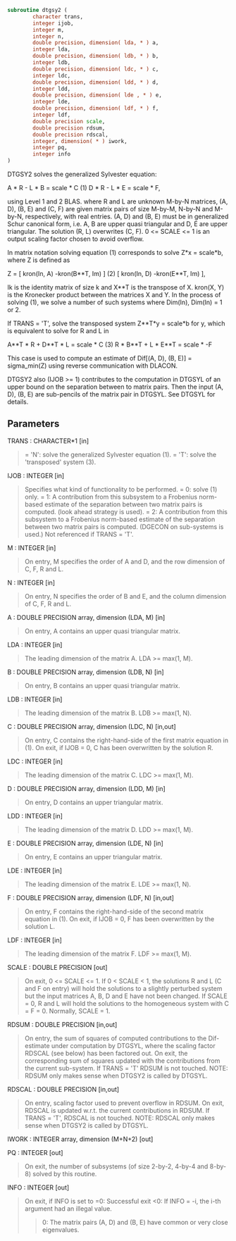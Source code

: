 ```fortran
subroutine dtgsy2 (
        character trans,
        integer ijob,
        integer m,
        integer n,
        double precision, dimension( lda, * ) a,
        integer lda,
        double precision, dimension( ldb, * ) b,
        integer ldb,
        double precision, dimension( ldc, * ) c,
        integer ldc,
        double precision, dimension( ldd, * ) d,
        integer ldd,
        double precision, dimension( lde , * ) e,
        integer lde,
        double precision, dimension( ldf, * ) f,
        integer ldf,
        double precision scale,
        double precision rdsum,
        double precision rdscal,
        integer, dimension( * ) iwork,
        integer pq,
        integer info
)
```

DTGSY2 solves the generalized Sylvester equation:

A \* R - L \* B = scale \* C                (1)
D \* R - L \* E = scale \* F,

using Level 1 and 2 BLAS. where R and L are unknown M-by-N matrices,
(A, D), (B, E) and (C, F) are given matrix pairs of size M-by-M,
N-by-N and M-by-N, respectively, with real entries. (A, D) and (B, E)
must be in generalized Schur canonical form, i.e. A, B are upper
quasi triangular and D, E are upper triangular. The solution (R, L)
overwrites (C, F). 0 <= SCALE <= 1 is an output scaling factor
chosen to avoid overflow.

In matrix notation solving equation (1) corresponds to solve
Z\*x = scale\*b, where Z is defined as

Z = [ kron(In, A)  -kron(B\*\*T, Im) ]             (2)
[ kron(In, D)  -kron(E\*\*T, Im) ],

Ik is the identity matrix of size k and X\*\*T is the transpose of X.
kron(X, Y) is the Kronecker product between the matrices X and Y.
In the process of solving (1), we solve a number of such systems
where Dim(In), Dim(In) = 1 or 2.

If TRANS = 'T', solve the transposed system Z\*\*T\*y = scale\*b for y,
which is equivalent to solve for R and L in

A\*\*T \* R  + D\*\*T \* L   = scale \* C           (3)
R  \* B\*\*T + L  \* E\*\*T  = scale \* -F

This case is used to compute an estimate of Dif[(A, D), (B, E)] =
sigma_min(Z) using reverse communication with DLACON.

DTGSY2 also (IJOB >= 1) contributes to the computation in DTGSYL
of an upper bound on the separation between to matrix pairs. Then
the input (A, D), (B, E) are sub-pencils of the matrix pair in
DTGSYL. See DTGSYL for details.

## Parameters
TRANS : CHARACTER\*1 [in]
> = 'N': solve the generalized Sylvester equation (1).
> = 'T': solve the 'transposed' system (3).

IJOB : INTEGER [in]
> Specifies what kind of functionality to be performed.
> = 0: solve (1) only.
> = 1: A contribution from this subsystem to a Frobenius
> norm-based estimate of the separation between two matrix
> pairs is computed. (look ahead strategy is used).
> = 2: A contribution from this subsystem to a Frobenius
> norm-based estimate of the separation between two matrix
> pairs is computed. (DGECON on sub-systems is used.)
> Not referenced if TRANS = 'T'.

M : INTEGER [in]
> On entry, M specifies the order of A and D, and the row
> dimension of C, F, R and L.

N : INTEGER [in]
> On entry, N specifies the order of B and E, and the column
> dimension of C, F, R and L.

A : DOUBLE PRECISION array, dimension (LDA, M) [in]
> On entry, A contains an upper quasi triangular matrix.

LDA : INTEGER [in]
> The leading dimension of the matrix A. LDA >= max(1, M).

B : DOUBLE PRECISION array, dimension (LDB, N) [in]
> On entry, B contains an upper quasi triangular matrix.

LDB : INTEGER [in]
> The leading dimension of the matrix B. LDB >= max(1, N).

C : DOUBLE PRECISION array, dimension (LDC, N) [in,out]
> On entry, C contains the right-hand-side of the first matrix
> equation in (1).
> On exit, if IJOB = 0, C has been overwritten by the
> solution R.

LDC : INTEGER [in]
> The leading dimension of the matrix C. LDC >= max(1, M).

D : DOUBLE PRECISION array, dimension (LDD, M) [in]
> On entry, D contains an upper triangular matrix.

LDD : INTEGER [in]
> The leading dimension of the matrix D. LDD >= max(1, M).

E : DOUBLE PRECISION array, dimension (LDE, N) [in]
> On entry, E contains an upper triangular matrix.

LDE : INTEGER [in]
> The leading dimension of the matrix E. LDE >= max(1, N).

F : DOUBLE PRECISION array, dimension (LDF, N) [in,out]
> On entry, F contains the right-hand-side of the second matrix
> equation in (1).
> On exit, if IJOB = 0, F has been overwritten by the
> solution L.

LDF : INTEGER [in]
> The leading dimension of the matrix F. LDF >= max(1, M).

SCALE : DOUBLE PRECISION [out]
> On exit, 0 <= SCALE <= 1. If 0 < SCALE < 1, the solutions
> R and L (C and F on entry) will hold the solutions to a
> slightly perturbed system but the input matrices A, B, D and
> E have not been changed. If SCALE = 0, R and L will hold the
> solutions to the homogeneous system with C = F = 0. Normally,
> SCALE = 1.

RDSUM : DOUBLE PRECISION [in,out]
> On entry, the sum of squares of computed contributions to
> the Dif-estimate under computation by DTGSYL, where the
> scaling factor RDSCAL (see below) has been factored out.
> On exit, the corresponding sum of squares updated with the
> contributions from the current sub-system.
> If TRANS = 'T' RDSUM is not touched.
> NOTE: RDSUM only makes sense when DTGSY2 is called by DTGSYL.

RDSCAL : DOUBLE PRECISION [in,out]
> On entry, scaling factor used to prevent overflow in RDSUM.
> On exit, RDSCAL is updated w.r.t. the current contributions
> in RDSUM.
> If TRANS = 'T', RDSCAL is not touched.
> NOTE: RDSCAL only makes sense when DTGSY2 is called by
> DTGSYL.

IWORK : INTEGER array, dimension (M+N+2) [out]

PQ : INTEGER [out]
> On exit, the number of subsystems (of size 2-by-2, 4-by-4 and
> 8-by-8) solved by this routine.

INFO : INTEGER [out]
> On exit, if INFO is set to
> =0: Successful exit
> <0: If INFO = -i, the i-th argument had an illegal value.
> >0: The matrix pairs (A, D) and (B, E) have common or very
> close eigenvalues.
